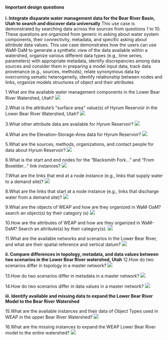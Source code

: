 #### Important design questions 

**i. Integrate disparate water management data for the Bear River Basin, Utah to search and discover data universally**
This use case is demonstrated by searching data across the sources from questions 1 to 10. These questions are organized from generic in asking about water system components, their connectivity, metadata, and specific asking about attribute data values. This use case demonstrates how the users can use WaM-DaM to generate a synthetic view of the data available within a watershed, organize various different data types (e.g., time series, parameters) with appropriate metadata, identify discrepancies among data sources and consider them in preparing a model input data, track data provenance (e.g., sources, methods), relate synonymous data by overcoming sematic heterogeneity, identify relationship between nodes and links, organize models structures of object and their attributes
   
1.What are the available water management components in the Lower Bear River Watershed, Utah? 
![](https://github.com/amabdallah/WaM-DaM1.0/blob/master/Files/Q1.png)

2.What is the attribute’s "surface area" value(s) of Hyrum Reservoir in the Lower Bear River Watershed, Utah?
![](https://github.com/amabdallah/WaM-DaM1.0/blob/master/Files/Q2.png)

3.What other attribute data are available for Hyrum Reservoir? 
![](https://github.com/amabdallah/WaM-DaM1.0/blob/master/Files/Q3.png)

4.What are the Elevation-Storage-Area data for Hyrum Reservoir?
![](https://github.com/amabdallah/WaM-DaM1.0/blob/master/Files/Q4.png)

5.What are the sources, methods, organizations, and contact people for data about Hyrum Reservoir?
![](https://github.com/amabdallah/WaM-DaM1.0/blob/master/Files/Q5.png)

6.What is the start and end nodes for the “Blacksmith Fork…” and “From Boxelder…” link instances?
![](https://github.com/amabdallah/WaM-DaM1.0/blob/master/Files/Q6.png)

7.What are the links that end at a node instance (e.g., links that supply water to a demand site)?
![](https://github.com/amabdallah/WaM-DaM1.0/blob/master/Files/Q7.png)

8.What are the links that start at a node instance (e.g., links that discharge water from a demand site)?
![](https://github.com/amabdallah/WaM-DaM1.0/blob/master/Files/Q8.png)

9.What are the objects of WEAP and how are they organized in WaM-DaM? search an object(s) by their category (s)
![](https://github.com/amabdallah/WaM-DaM1.0/blob/master/Files/Q9.png)

10.How are the attributes of WEAP and how are they organized in WaM-DaM? Search an attribute(s) by their category(s). 
![](https://github.com/amabdallah/WaM-DaM1.0/blob/master/Files/Q10.png)

11.What are the available networks and scenarios in the Lower Bear River, and what are their spatial reference and vertical datum?
![](https://github.com/amabdallah/WaM-DaM1.0/blob/master/Files/Q11.png)

**ii. Compare differences in topology, metadata, and data values between two scenarios in the Lower Bear River watershed, Utah**
12.How do two scenarios differ in topology in a master network?
![](https://github.com/amabdallah/WaM-DaM1.0/blob/master/Files/q12.png)


13.How do two scenarios differ in metadata in a master network?
![](https://github.com/amabdallah/WaM-DaM1.0/blob/master/Files/q13.png)

14.How do two scenarios differ in data values in a master network?
![](https://github.com/amabdallah/WaM-DaM1.0/blob/master/Files/q14.png)

**iii. Identify available and missing data to expand the Lower Bear River Model to the Bear River Watershed**

15.What are the available instances and their data of Object Types used in WEAP in the upper Bear River Watershed?
![](https://github.com/amabdallah/WaM-DaM1.0/blob/master/Files/Q16.png)

16.What are the missing instances to expand the WEAP Lower Bear River model to the entire watershed? 
![](https://github.com/amabdallah/WaM-DaM1.0/blob/master/Files/q17.png)
